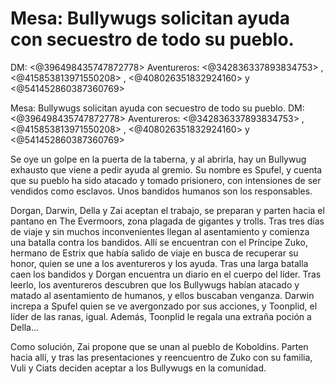 # Mesa: Bullywugs solicitan ayuda con secuestro de todo su pueblo.
DM: <@396498435747872778> 
Aventureros: <@342836337893834753> , <@415853813971550208> , <@408026351832924160> y <@541452860387360769> 


Mesa: Bullywugs solicitan ayuda con secuestro de todo su pueblo.
DM: <@396498435747872778> 
Aventureros: <@342836337893834753> , <@415853813971550208> , <@408026351832924160> y <@541452860387360769> 


Se oye un golpe en la puerta de la taberna, y al abrirla, hay un Bullywug exhausto que viene a pedir ayuda al gremio. Su nombre es Spufel, y cuenta que su pueblo ha sido atacado y tomado prisionero, con intensiones de ser vendidos como esclavos. Unos bandidos humanos son los responsables.

Dorgan, Darwin, Della y Zai aceptan el trabajo, se preparan y parten hacia el pantano en The Evermoors, zona plagada de gigantes y trolls. Tras tres días de viaje y sin muchos inconvenientes llegan al asentamiento y comienza una batalla contra los bandidos.  Allí se encuentran con el Príncipe Zuko, hermano de Estrix que había salido de viaje en busca de recuperar su honor, quien se une a los aventureros y los ayuda. Tras una larga batalla caen los bandidos y Dorgan encuentra un diario en el cuerpo del líder. Tras leerlo, los aventureros descubren que los Bullywugs habían atacado y matado al asentamiento de humanos, y ellos buscaban venganza. Darwin increpa a Spufel quien se ve avergonzado por sus acciones, y Toonplid, el líder de las ranas, igual. Además, Toonplid le regala una extraña poción a Della…

Como solución, Zai propone que se unan al pueblo de Koboldins. Parten hacia allí, y tras las presentaciones y reencuentro de Zuko con su familia, Vuli y Ciats deciden aceptar a los Bullywugs en la comunidad.

